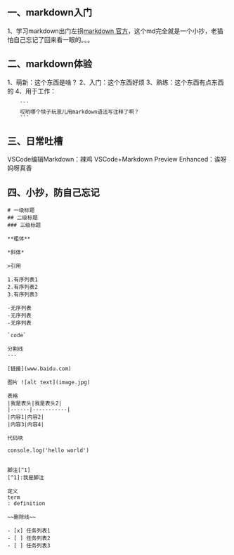 ## 一、markdown入门
1、学习markdown出门左拐[markdown 官方](https://markdown.com.cn/)，这个md完全就是一个小抄，老猫怕自己忘记了回来看一眼的。。。

## 二、markdown体验
1、萌新：这个东西是啥？
2、入门：这个东西好烦
3、熟练：这个东西有点东西的
4、用于工作：
```
    ```
    哎哟哪个犊子玩意儿用markdown语法写注释了啊？
    ```
```
## 三、日常吐槽
VSCode编辑Markdown：辣鸡
VSCode+Markdown Preview Enhanced：诶呀妈呀真香


## 四、小抄，防自己忘记
```
# 一级标题
## 二级标题
### 三级标题

**粗体**

*斜体*

>引用

1.有序列表1
2.有序列表2
3.有序列表3

-无序列表
-无序列表
-无序列表

`code`

分割线
---

[链接](www.baidu.com)

图片 ![alt text](image.jpg)

表格
|我是表头|我是表头2|
|------|-----------|
|内容1|内容2|
|内容3|内容4|

代码块
```
    console.log('hello world')
```

脚注[^1]
[^1]:我是脚注

定义
term
: definition

~~删除线~~

- [x] 任务列表1
- [ ] 任务列表2
- [ ] 任务列表3

```


